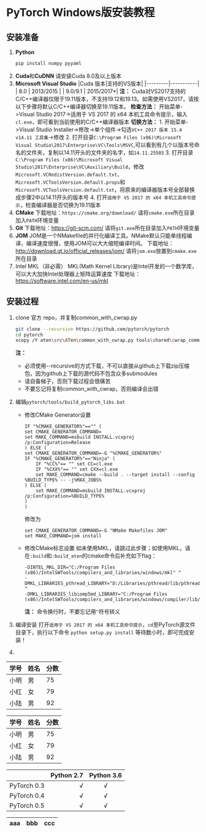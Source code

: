 # PyTorch Windows版安装教程

## 安装准备
1. **Python**
    ```bash
    pip install numpy pyyaml
    ```
2. **Cuda**和**CuDNN**
    请安装Cuda 8.0及以上版本
3. **Microsoft Visual Studio**
    |Cuda 版本|支持的VS版本|
    |---------|-----------|
    |   8.0   | 2013/2015 |
    | 9.0/9.1 | 2015/2017*|
    **注：** Cuda对VS2017支持的C/C++编译器仅限于19.11版本，不支持19.12和19.13。如需使用VS2017，请按以下步骤将默认C/C++编译器切换至19.11版本。
    **检查方法：** 开始菜单->Visual Studio 2017->适用于 VS 2017 的 x64 本机工具命令提示，输入`cl.exe`，即可看到当前使用的C/C++编译器版本
    **切换方法：**
        1. 开始菜单->Visual Studio Installer->修改->单个组件->勾选`VC++ 2017 版本 15.4 v14.11 工具集`->修改
        2. 打开目录`C:\Program Files (x86)\Microsoft Visual Studio\2017\Enterprise\VC\Tools\MSVC`,可以看到有几个以版本号命名的文件夹，复制以14.11开头的文件夹的名字，如`14.11.25503`
        3. 打开目录`C:\Program Files (x86)\Microsoft Visual Studio\2017\Enterprise\VC\Auxiliary\Build`，修改`Microsoft.VCRedistVersion.default.txt`、`Microsoft.VCToolsVersion.default.props`和`Microsoft.VCToolsVersion.default.txt`，将原来的编译器版本号全部替换成步骤2中以14.11开头的版本号
        4. 打开`适用于 VS 2017 的 x64 本机工具命令提示`，检查编译器是否切换为19.11版本
4. **CMake**
    下载地址：`https://cmake.org/download/`
    请将`cmake.exe`所在目录加入`PATH`环境变量
5. **Git**
    下载地址：<https://git-scm.com/>
    请将`git.exe`所在目录加入`PATH`环境变量
6. **JOM**
    JOM是一个NMakefile的并行化编译工具。NMake默认只能单线程编译，编译速度很慢，使用JOM可以大大缩短编译时间。
    下载地址：<http://download.qt.io/official_releases/jom/>
    请将`jom.exe`放置到`cmake.exe`所在目录
7. Intel MKL（非必需）
    MKL(Math Kernel Library)是Intel开发的一个数学库，可以大大加快Intel处理器上矩阵运算速度
    下载地址：<https://software.intel.com/en-us/mkl>

## 安装过程
1. clone 官方 repo，并复制common_with_cwrap.py
    ```bash
    git clone --recursive https://github.com/pytorch/pytorch
    cd pytorch
    xcopy /Y aten\src\ATen\common_with_cwrap.py tools\shared\cwrap_common.py
    ```
    **注：**
    - 必须使用--recursive的方式下载，不可以直接从github上下载zip压缩包，因为github上下载的源代码不包含众多submodules
    - 请自备梯子，否则下载过程会很痛苦
    - 不要忘记将复制common_with_cwrap，否则编译会出错

2. 编辑`pytorch/tools/build_pytorch_libs.bat`
    - 修改CMake Generator设置
        ```
        IF "%CMAKE_GENERATOR%"=="" (
        set CMAKE_GENERATOR_COMMAND=
        set MAKE_COMMAND=msbuild INSTALL.vcxproj /p:Configuration=Release
        ) ELSE (
        set CMAKE_GENERATOR_COMMAND=-G "%CMAKE_GENERATOR%"
        IF "%CMAKE_GENERATOR%"=="Ninja" (
            IF "%CC%"== "" set CC=cl.exe
            IF "%CXX%"== "" set CXX=cl.exe
            set MAKE_COMMAND=cmake --build . --target install --config %BUILD_TYPE% -- -j%MAX_JOBS%
        ) ELSE (
            set MAKE_COMMAND=msbuild INSTALL.vcxproj /p:Configuration=%BUILD_TYPE%
        )
        )
        ```
        修改为
        ```
        set CMAKE_GENERATOR_COMMAND=-G "NMake Makefiles JOM"
        set MAKE_COMMAND=jom install
        ```
    * 修改CMake标志设置
        如未使用MKL，请跳过此步骤；如使用MKL，请在`:build`和`:build_aten`的cmake命令后补充如下flag：
        ```
        -DINTEL_MKL_DIR="C:/Program Files (x86)/IntelSWTools/compilers_and_libraries/windows/mkl" ^
        -DMKL_LIBRARIES_pthread_LIBRARY="D:/Libraries/pthread/lib/pthreadVC2.lib" ^
        -DMKL_LIBRARIES_libiomp5md_LIBRARY="C:/Program Files (x86)/IntelSWTools/compilers_and_libraries/windows/compiler/lib/intel64/libiomp5md.lib"
        ```
        **注：** 命令换行时，不要忘记用`^`符号转义
3. 编译安装
        打开`适用于 VS 2017 的 x64 本机工具命令提示`，`cd`至PyTorch源文件目录下，执行以下命令
        ```
        python setup.py install
        ```
        等待数小时，即可完成安装！
        
4. 
|学号|姓名|分数|
|-|-|-|
|小明|男|75|
|小红|女|79|
|小陆|男|92|  
  
学号|姓名|分数
-|-|-
小明|男|75
小红|女|79
小陆|男|92

|             | Python 2.7 | Python 3.6 |
|:------------|-----------:|:----------:| 
| PyTorch 0.3 |      √     |      √     |
| PyTorch 0.4 |      √     |      √     |
| PyTorch 0.5 |      √     |      √     |

| aaa | bbb | ccc |
|:----|----:|:---:|

